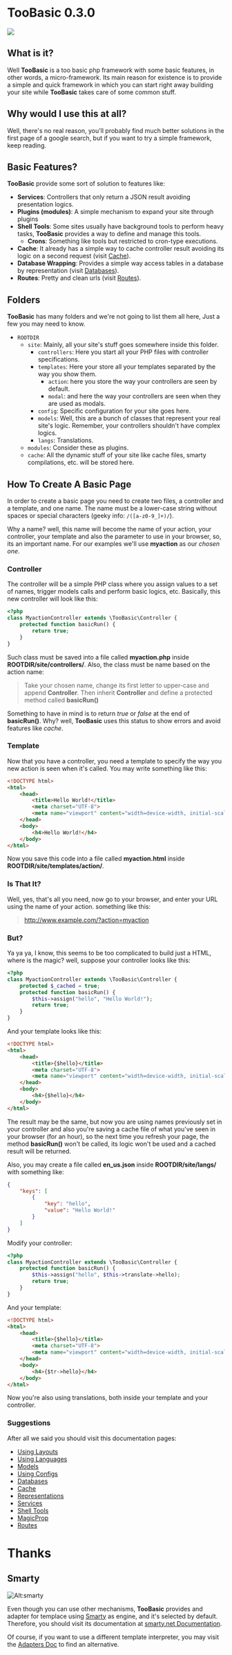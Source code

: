 # TooBasic 0.3.0

![ ](docs/images/TooBasic-logo-128px.png)

## What is it?
Well __TooBasic__ is a too basic php framework with some basic features, in other words, a micro-framework.
Its main reason for existence is to provide a simple and quick framework in which you can start right away building your site while __TooBasic__ takes care of some common stuff.

## Why would I use this at all?
Well, there's no real reason, you'll probably find much better solutions in the first page of a google search, but if you want to try a simple framework, keep reading.

## Basic Features?
__TooBasic__ provide some sort of solution to features like:

* __Services__: Controllers that only return a JSON result avoiding presentation logics.
* __Plugins (modules)__: A simple mechanism to expand your site through plugins
* __Shell Tools__: Some sites usually have background tools to perform heavy tasks, __TooBasic__ provides a way to define and manage this tools.
	* __Crons__: Something like tools but restricted to cron-type executions.
* __Cache__: It already has a simple way to cache controller result avoiding its logic on a second request (visit [Cache](docs/cache.md)).
* __Database Wrapping__: Provides a simple way access tables in a database by representation (visit [Databases](docs/databases.md)).
* __Routes__: Pretty and clean urls (visit [Routes](docs/routes.md)).

## Folders
__TooBasic__ has many folders and we're not going to list them all here, Just a few you may need to know.

* `ROOTDIR`
    * `site`: Mainly, all your site's stuff goes somewhere inside this folder.
        * `controllers`: Here you start all your PHP files with controller specifications.
        * `templates`: Here your store all your templates separated by the way you show them.
            * `action`: here you store the way your controllers are seen by default.
            * `modal`: and here the way your controllers are seen when they are used as modals.
        * `config`: Specific configuration for your site goes here.
        * `models`: Well, this are a bunch of classes that represent your real site's logic. Remember, your controllers shouldn't have complex logics.
        * `langs`: Translations.
    * `modules`: Consider these as plugins.
    * `cache`: All the dynamic stuff of your site like cache files, smarty compilations, etc. will be stored here.

## How To Create A Basic Page
In order to create a basic page you need to create two files, a controller and a template, and one name. 
The name must be a lower-case string without spaces or special characters (geeky info: `/([a-z0-9_]+)/`).

Why a name? well, this name will become the name of your action, your controller, your template and also the parameter to use in your browser, so, its an important name. For our examples we'll use __myaction__ as our _chosen one_.
### Controller
The controller will be a simple PHP class where you assign values to a set of names, trigger models calls and perform basic logics, etc.
Basically, this new controller will look like this:
```php
<?php
class MyactionController extends \TooBasic\Controller {
	protected function basicRun() {
		return true;
	}
}
```
Such class must be saved into a file called __myaction.php__ inside __ROOTDIR/site/controllers/__. Also, the class must be name based on the action name:
> Take your chosen name, change its first letter to upper-case and append __Controller__. Then inherit __Controller__ and define a protected method called __basicRun()__

Something to have in mind is to return _true_ or _false_ at the end of __basicRun()__. Why? well, __TooBasic__ uses this status to show errors and avoid features like _cache_.
### Template
Now that you have a controller, you need a template to specify the way you new action is seen when it's called. You may write something like this:
```html
<!DOCTYPE html>
<html>
    <head>
        <title>Hello World!</title>
		<meta charset="UTF-8">
		<meta name="viewport" content="width=device-width, initial-scale=1.0">
    </head>
    <body>
        <h4>Hello World!</h4>
    </body>
</html>
```
Now you save this code into a file called __myaction.html__ inside __ROOTDIR/site/templates/action/__.
### Is That It?
Well, yes, that's all you need, now go to your browser, and enter your URL using the name of your action. something like this:
> http://www.example.com/?action=myaction

### But?
Ya ya ya, I know, this seems to be too complicated to build just a HTML, where is the magic? well, suppose your controller looks like this:
```php
<?php
class MyactionController extends \TooBasic\Controller {
    protected $_cached = true;
	protected function basicRun() {
	    $this->assign("hello", "Hello World!");
		return true;
	}
}
```
And your template looks like this:
```html
<!DOCTYPE html>
<html>
    <head>
        <title>{$hello}</title>
		<meta charset="UTF-8">
		<meta name="viewport" content="width=device-width, initial-scale=1.0">
    </head>
    <body>
        <h4>{$hello}</h4>
    </body>
</html>
```
The result may be the same, but now you are using names previously set in your controller and also you're saving a cache file of what you've seen in your browser (for an hour), so the next time you refresh your page, the method __basicRun()__ won't be called, its logic won't be used and a cached result will be returned.

Also, you may create a file called __en_us.json__ inside __ROOTDIR/site/langs/__ with something like:
```json
{
	"keys": [
		{
			"key": "hello",
			"value": "Hello World!"
		}
	]
}
```
Modify your controller:
```php
<?php
class MyactionController extends \TooBasic\Controller {
    protected function basicRun() {
	    $this->assign("hello", $this->translate->hello);
		return true;
	}
}
```
And your template:
```html
<!DOCTYPE html>
<html>
    <head>
        <title>{$hello}</title>
		<meta charset="UTF-8">
		<meta name="viewport" content="width=device-width, initial-scale=1.0">
    </head>
    <body>
        <h4>{$tr->hello}</h4>
    </body>
</html>
```
Now you're also using translations, both inside your template and your controller.

### Suggestions
After all we said you should visit this documentation pages:

* [Using Layouts](docs/uselayout.md)
* [Using Languages](docs/uselanguage.md)
* [Models](docs/models.md)
* [Using Configs](docs/useconfigs.md)
* [Databases](docs/databases.md)
* [Cache](docs/cache.md)
* [Representations](docs/representations.md)
* [Services](docs/services.md)
* [Shell Tools](docs/shelltools.md)
* [MagicProp](docs/magicprop.md)
* [Routes](docs/routes.md)

# Thanks
## Smarty
![Alt:smarty](http://www.smarty.net/images/icons/smarty-80x15.png)

Even though you can use other mechanisms, __TooBasic__ provides and adapter for templace using [Smarty](http://www.smarty.net/) as engine, and it's selected by default. Therefore, you should visit its documentation at [smarty.net Documentation](http://www.smarty.net/documentation).

Of course, if you want to use a different template interpreter, you may visit the [Adapters Doc](docs/adapters.md) to find an alternative.
